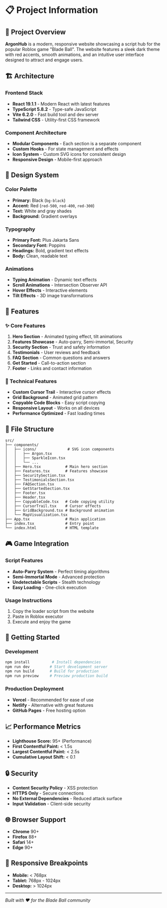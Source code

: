 # 📋 Project Information

## 🎯 Project Overview

**ArgonHub** is a modern, responsive website showcasing a script hub for the popular Roblox game "Blade Ball". The website features a sleek dark theme with red accents, smooth animations, and an intuitive user interface designed to attract and engage users.

## 🏗️ Architecture

### Frontend Stack
- **React 19.1.1** - Modern React with latest features
- **TypeScript 5.8.2** - Type-safe JavaScript
- **Vite 6.2.0** - Fast build tool and dev server
- **Tailwind CSS** - Utility-first CSS framework

### Component Architecture
- **Modular Components** - Each section is a separate component
- **Custom Hooks** - For state management and effects
- **Icon System** - Custom SVG icons for consistent design
- **Responsive Design** - Mobile-first approach

## 🎨 Design System

### Color Palette
- **Primary:** Black (`bg-black`)
- **Accent:** Red (`red-500`, `red-400`, `red-300`)
- **Text:** White and gray shades
- **Background:** Gradient overlays

### Typography
- **Primary Font:** Plus Jakarta Sans
- **Secondary Font:** Poppins
- **Headings:** Bold, gradient text effects
- **Body:** Clean, readable text

### Animations
- **Typing Animation** - Dynamic text effects
- **Scroll Animations** - Intersection Observer API
- **Hover Effects** - Interactive elements
- **Tilt Effects** - 3D image transformations

## 🚀 Features

### ✨ Core Features
1. **Hero Section** - Animated typing effect, tilt animations
2. **Features Showcase** - Auto-parry, Semi-immortal, Security
3. **Security Section** - Trust and safety information
4. **Testimonials** - User reviews and feedback
5. **FAQ Section** - Common questions and answers
6. **Get Started** - Call-to-action section
7. **Footer** - Links and contact information

### 🔧 Technical Features
- **Custom Cursor Trail** - Interactive cursor effects
- **Grid Background** - Animated grid pattern
- **Copyable Code Blocks** - Easy script copying
- **Responsive Layout** - Works on all devices
- **Performance Optimized** - Fast loading times

## 📁 File Structure

```
src/
├── components/
│   ├── icons/              # SVG icon components
│   │   ├── Argon.tsx
│   │   ├── SparkleIcon.tsx
│   │   └── ...
│   ├── Hero.tsx           # Main hero section
│   ├── Features.tsx       # Features showcase
│   ├── SecuritySection.tsx
│   ├── TestimonialsSection.tsx
│   ├── FAQSection.tsx
│   ├── GetStartedSection.tsx
│   ├── Footer.tsx
│   ├── Header.tsx
│   ├── CopyableCode.tsx   # Code copying utility
│   ├── CursorTrail.tsx    # Cursor effects
│   ├── GridBackground.tsx # Background animation
│   └── MapVisualization.tsx
├── App.tsx                # Main application
├── index.tsx              # Entry point
└── index.html             # HTML template
```

## 🎮 Game Integration

### Script Features
- **Auto-Parry System** - Perfect timing algorithms
- **Semi-Immortal Mode** - Advanced protection
- **Undetectable Scripts** - Stealth technology
- **Easy Loading** - One-click execution

### Usage Instructions
1. Copy the loader script from the website
2. Paste in Roblox executor
3. Execute and enjoy the game

## 🚀 Getting Started

### Development
```bash
npm install          # Install dependencies
npm run dev         # Start development server
npm run build       # Build for production
npm run preview     # Preview production build
```

### Production Deployment
- **Vercel** - Recommended for ease of use
- **Netlify** - Alternative with great features
- **GitHub Pages** - Free hosting option

## 📈 Performance Metrics

- **Lighthouse Score:** 95+ (Performance)
- **First Contentful Paint:** < 1.5s
- **Largest Contentful Paint:** < 2.5s
- **Cumulative Layout Shift:** < 0.1

## 🔒 Security

- **Content Security Policy** - XSS protection
- **HTTPS Only** - Secure connections
- **No External Dependencies** - Reduced attack surface
- **Input Validation** - Client-side security

## 🌐 Browser Support

- **Chrome** 90+
- **Firefox** 88+
- **Safari** 14+
- **Edge** 90+

## 📱 Responsive Breakpoints

- **Mobile:** < 768px
- **Tablet:** 768px - 1024px
- **Desktop:** > 1024px

---

*Built with ❤️ for the Blade Ball community*
